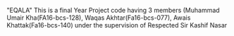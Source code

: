 "EQALA" 
This is a final Year Project code having 3 members (Muhammad Umair Kha(FA16-bcs-128), Waqas Akhtar(Fa16-bcs-077), Awais Khattak(Fa16-bcs-140) under the supervision of Respected Sir Kashif Nasar
